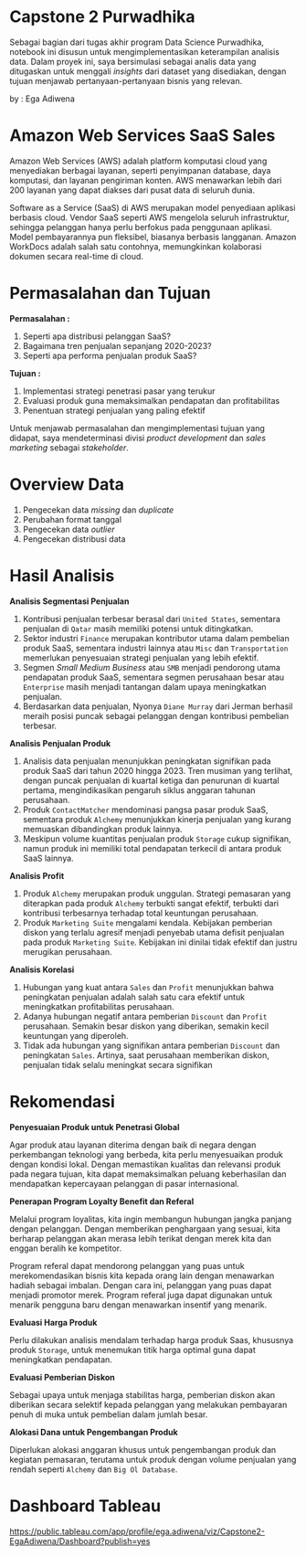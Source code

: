 # **Capstone 2 Purwadhika**

Sebagai bagian dari tugas akhir program Data Science Purwadhika, notebook ini disusun untuk mengimplementasikan keterampilan analisis data. Dalam proyek ini, saya bersimulasi sebagai analis data yang ditugaskan untuk menggali *insights* dari dataset yang disediakan, dengan tujuan menjawab pertanyaan-pertanyaan bisnis yang relevan.

by : Ega Adiwena

# **Amazon Web Services SaaS Sales**

Amazon Web Services (AWS) adalah platform komputasi cloud yang menyediakan berbagai layanan, seperti penyimpanan database, daya komputasi, dan layanan pengiriman konten. AWS menawarkan lebih dari 200 layanan yang dapat diakses dari pusat data di seluruh dunia.

Software as a Service (SaaS) di AWS merupakan model penyediaan aplikasi berbasis cloud. Vendor SaaS seperti AWS mengelola seluruh infrastruktur, sehingga pelanggan hanya perlu berfokus pada penggunaan aplikasi. Model pembayarannya pun fleksibel, biasanya berbasis langganan. Amazon WorkDocs adalah salah satu contohnya, memungkinkan kolaborasi dokumen secara real-time di cloud.

# **Permasalahan dan Tujuan**

**Permasalahan :**

1.   Seperti apa distribusi pelanggan SaaS?
2.   Bagaimana tren penjualan sepanjang 2020-2023?
3.   Seperti apa performa penjualan produk SaaS?

**Tujuan :**

1.   Implementasi strategi penetrasi pasar yang terukur
2.   Evaluasi produk guna memaksimalkan pendapatan dan profitabilitas
3.   Penentuan strategi penjualan yang paling efektif

Untuk menjawab permasalahan dan mengimplementasi tujuan yang didapat, saya mendeterminasi divisi *product development* dan *sales marketing* sebagai *stakeholder*.

# **Overview Data**

1.   Pengecekan data *missing* dan *duplicate*
2.   Perubahan format tanggal
3.   Pengecekan data *outlier*
4.   Pengecekan distribusi data

# **Hasil Analisis**

**Analisis Segmentasi Penjualan**

1.   Kontribusi penjualan terbesar berasal dari `United States`, sementara penjualan di `Qatar` masih memiliki potensi untuk ditingkatkan.
2.   Sektor industri `Finance` merupakan kontributor utama dalam pembelian produk SaaS, sementara industri lainnya atau `Misc` dan `Transportation` memerlukan penyesuaian strategi penjualan yang lebih efektif.
3.   Segmen *Small Medium Business* atau `SMB` menjadi pendorong utama pendapatan produk SaaS, sementara segmen perusahaan besar atau `Enterprise` masih menjadi tantangan dalam upaya meningkatkan penjualan.
4.   Berdasarkan data penjualan, Nyonya `Diane Murray` dari Jerman berhasil meraih posisi puncak sebagai pelanggan dengan kontribusi pembelian terbesar.

**Analisis Penjualan Produk**

1.   Analisis data penjualan menunjukkan peningkatan signifikan pada produk SaaS dari tahun 2020 hingga 2023. Tren musiman yang terlihat, dengan puncak penjualan di kuartal ketiga dan penurunan di kuartal pertama, mengindikasikan pengaruh siklus anggaran tahunan perusahaan.
2.   Produk `ContactMatcher` mendominasi pangsa pasar produk SaaS, sementara produk `Alchemy` menunjukkan kinerja penjualan yang kurang memuaskan dibandingkan produk lainnya.
3.   Meskipun volume kuantitas penjualan produk `Storage` cukup signifikan, namun produk ini memiliki total pendapatan terkecil di antara produk SaaS lainnya.

**Analisis Profit**

1.   Produk `Alchemy` merupakan produk unggulan. Strategi pemasaran yang diterapkan pada produk `Alchemy` terbukti sangat efektif, terbukti dari kontribusi terbesarnya terhadap total keuntungan perusahaan.
2.   Produk `Marketing Suite` mengalami kendala. Kebijakan pemberian diskon yang terlalu agresif menjadi penyebab utama defisit penjualan pada produk `Marketing Suite`. Kebijakan ini dinilai tidak efektif dan justru merugikan perusahaan.

**Analisis Korelasi**

1.   Hubungan yang kuat antara `Sales` dan `Profit` menunjukkan bahwa peningkatan penjualan adalah salah satu cara efektif untuk meningkatkan profitabilitas perusahaan.
2.   Adanya hubungan negatif antara pemberian `Discount` dan `Profit` perusahaan. Semakin besar diskon yang diberikan, semakin kecil keuntungan yang diperoleh.
3.   Tidak ada hubungan yang signifikan antara pemberian `Discount` dan peningkatan `Sales`. Artinya, saat perusahaan memberikan diskon, penjualan tidak selalu meningkat secara signifikan

# **Rekomendasi**

**Penyesuaian Produk untuk Penetrasi Global**

Agar produk atau layanan diterima dengan baik di negara dengan perkembangan teknologi yang berbeda, kita perlu menyesuaikan produk dengan kondisi lokal. Dengan memastikan kualitas dan relevansi produk pada negara tujuan, kita dapat memaksimalkan peluang keberhasilan dan mendapatkan kepercayaan pelanggan di pasar internasional.

**Penerapan Program Loyalty Benefit dan Referal**

Melalui program loyalitas, kita ingin membangun hubungan jangka panjang dengan pelanggan. Dengan memberikan penghargaan yang sesuai, kita berharap pelanggan akan merasa lebih terikat dengan merek kita dan enggan beralih ke kompetitor.

Program referal dapat mendorong pelanggan yang puas untuk merekomendasikan bisnis kita kepada orang lain dengan menawarkan hadiah sebagai imbalan. Dengan cara ini, pelanggan yang puas dapat menjadi promotor merek. Program referal juga dapat digunakan untuk menarik pengguna baru dengan menawarkan insentif yang menarik.

**Evaluasi Harga Produk**

Perlu dilakukan analisis mendalam terhadap harga produk Saas, khususnya produk `Storage`, untuk menemukan titik harga optimal guna dapat meningkatkan pendapatan.

**Evaluasi Pemberian Diskon**

Sebagai upaya untuk menjaga stabilitas harga, pemberian diskon akan diberikan secara selektif kepada pelanggan yang melakukan pembayaran penuh di muka untuk pembelian dalam jumlah besar.

**Alokasi Dana untuk Pengembangan Produk**

Diperlukan alokasi anggaran khusus untuk pengembangan produk dan kegiatan pemasaran, terutama untuk produk dengan volume penjualan yang rendah seperti `Alchemy` dan `Big Ol Database`.

# **Dashboard Tableau**

https://public.tableau.com/app/profile/ega.adiwena/viz/Capstone2-EgaAdiwena/Dashboard?publish=yes
